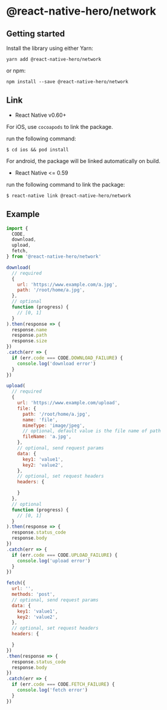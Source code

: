 # @react-native-hero/network

## Getting started

Install the library using either Yarn:

```
yarn add @react-native-hero/network
```

or npm:

```
npm install --save @react-native-hero/network
```

## Link

- React Native v0.60+

For iOS, use `cocoapods` to link the package.

run the following command:

```
$ cd ios && pod install
```

For android, the package will be linked automatically on build.

- React Native <= 0.59

run the following command to link the package:

```
$ react-native link @react-native-hero/network
```

## Example

```js
import {
  CODE,
  download,
  upload,
  fetch,
} from '@react-native-hero/network'

download(
  // required
  {
    url: 'https://www.example.com/a.jpg',
    path: '/root/home/a.jpg',
  },
  // optional
  function (progress) {
    // [0, 1]
  }
).then(response => {
  response.name
  response.path
  response.size
})
.catch(err => {
  if (err.code === CODE.DOWNLOAD_FAILURE) {
    console.log('download error')
  }
})

upload(
  // required
  {
    url: 'https://www.example.com/upload',
    file: {
      path: '/root/home/a.jpg',
      name: 'file',
      mimeType: 'image/jpeg',
      // optional, default value is the file name of path
      fileName: 'a.jpg',
    },
    // optional, send request params
    data: {
      key1: 'value1',
      key2: 'value2',
    },
    // optional, set request headers
    headers: {

    }
  },
  // optional
  function (progress) {
    // [0, 1]
  }
).then(response => {
  response.status_code
  response.body
})
.catch(err => {
  if (err.code === CODE.UPLOAD_FAILURE) {
    console.log('upload error')
  }
})

fetch({
  url: '',
  methods: 'post',
  // optional, send request params
  data: {
    key1: 'value1',
    key2: 'value2',
  },
  // optional, set request headers
  headers: {

  }
})
.then(response => {
  response.status_code
  response.body
})
.catch(err => {
  if (err.code === CODE.FETCH_FAILURE) {
    console.log('fetch error')
  }
})
```
